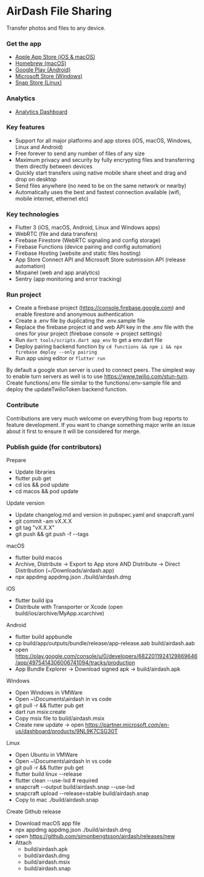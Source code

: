 # AirDash File Sharing

Transfer photos and files to any device.

### Get the app

- [Apple App Store (iOS & macOS)](https://apps.apple.com/se/app/airdash-file-sharing/id1596599922)
- [Homebrew (macOS)](https://formulae.brew.sh/cask/airdash)
- [Google Play (Android)](https://play.google.com/store/apps/details?id=io.flown.airdash)
- [Microsoft Store (Windows)](https://apps.microsoft.com/store/detail/airdash/9NL9K7CSG30T)
- [Snap Store (Linux)](https://snapcraft.io/airdash)

### Analytics

- [Analytics Dashboard](https://mixpanel.com/p/XKeBKcwzQ5HjuUxuxHv934)

### Key features

- Support for all major platforms and app stores (iOS, macOS, Windows, Linux and Android)
- Free forever to send any number of files of any size
- Maximum privacy and security by fully encrypting files and transferring them directly between devices
- Quickly start transfers using native mobile share sheet and drag and drop on desktop
- Send files anywhere (no need to be on the same network or nearby)
- Automatically uses the best and fastest connection available (wifi, mobile internet, ethernet etc)

### Key technologies

- Flutter 3 (iOS, macOS, Android, Linux and Windows apps)
- WebRTC (file and data transfers)
- Firebase Firestore (WebRTC signaling and config storage)
- Firebase Functions (device pairing and config automation)
- Firebase Hosting (website and static files hosting)
- App Store Connect API and Microsoft Store submission API (release automation)
- Mixpanel (web and app analytics)
- Sentry (app monitoring and error tracking)

### Run project

- Create a firebase project (https://console.firebase.google.com) and enable firestore and anonymous authentication
- Create a .env file by duplicating the .env.sample file
- Replace the firebase project id and web API key in the .env file with the ones for your project (firebase console -> project settings)
- Run `dart tools/scripts.dart app_env` to get a env.dart file
- Deploy pairing backend function by `cd functions && npm i && npx firebase deploy --only pairing`
- Run app using editor or `flutter run`

By default a google stun server is used to connect peers. The simplest way to enable turn servers as well is to use https://www.twilio.com/stun-turn. Create functions/.env file similar to the functions/.env-sample file and deploy the updateTwilioToken backend function.

### Contribute

Contributions are very much welcome on everything from bug reports to feature development. If you
want to change something major write an issue about it first to ensure it will be considered for
merge.

### Publish guide (for contributors)

Prepare

- Update libraries
- flutter pub get
- cd ios && pod update
- cd macos && pod update

Update version

- Update changelog.md and version in pubspec.yaml and snapcraft.yaml
- git commit -am vX.X.X
- git tag "vX.X.X"
- git push && git push -f --tags

macOS

- flutter build macos
- Archive, Distribute -> Export to App store AND Distribute -> Direct Distribution (~/Downloads/airdash.app)
- npx appdmg appdmg.json ./build/airdash.dmg

iOS

- flutter build ipa
- Distribute with Transporter or Xcode (open build/ios/archive/MyApp.xcarchive)

Android

- flutter build appbundle
- cp build/app/outputs/bundle/release/app-release.aab build/airdash.aab
- open https://play.google.com/console/u/0/developers/6822011924129869646/app/4975414306006741094/tracks/production
- App Bundle Explorer -> Download signed apk -> build/airdash.apk

Windows

- Open Windows in VMWare
- Open ~\Documents\airdash in vs code
- git pull -r && flutter pub get
- dart run msix:create
- Copy msix file to build/airdash.msix
- Create new update -> open https://partner.microsoft.com/en-us/dashboard/products/9NL9K7CSG30T

Linux

- Open Ubuntu in VMWare
- Open ~\Documents\airdash in vs code
- git pull -r && flutter pub get
- flutter build linux --release
- flutter clean --use-lxd # required
- snapcraft --output build/airdash.snap --use-lxd
- snapcraft upload --release=stable build/airdash.snap
- Copy to mac ./build/airdash.snap

Create Github release

- Download macOS app file
- npx appdmg appdmg.json ./build/airdash.dmg
- open https://github.com/simonbengtsson/airdash/releases/new
- Attach
  - build/airdash.apk
  - build/airdash.dmg
  - build/airdash.msix
  - build/airdash.snap
